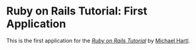 # Ruby on Rails Tutorial: First Application


This is the first application for the
[*Ruby on Rails Tutorial*](http://railstutorial.org/)
by [Michael Hartl](http://michaelhartl.com/).